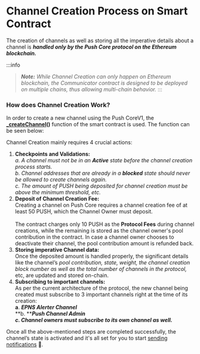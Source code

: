 # Channel Creation Process on Smart Contract

The creation of channels as well as storing all the imperative details about a channel is _**handled only by the Push Core protocol on the Ethereum blockchain.**_

:::info
> _**Note:** While Channel Creation can only happen on Ethereum blockchain, the Communicator contract is designed to be deployed on multiple chains, thus allowing multi-chain behavior._
:::

### How does Channel Creation Work?

In order to create a new channel using the Push CoreV1, the [**\_createChannel**](https://docs.epns.io/developers/developer-tooling/epns-smart-contracts/epns-core-protocol/methods#core-functionalities)**()** function of the smart contract is used. The function can be seen below:

Channel Creation mainly requires 4 crucial actions:

1. **Checkpoints and Validations:**<br/>
   _a. A channel must not be in an **Active** state before the channel creation process starts._<br/>
   _b. Channel addresses that are already in a **blocked** state should never be allowed to create channels again._<br/>
   _c. The amount of PUSH being deposited for channel creation must be above the minimum threshold, etc._
2. **Deposit of Channel Creation Fee:** <br/>
   Creating a channel on Push Core requires a channel creation fee of at least 50 PUSH, which the Channel Owner must deposit.<br/><br/>
   The contract charges only 10 PUSH as the **Protocol Fees** during channel creations, while the remaining is stored as the channel owner's pool contribution in the contract. In case a channel owner chooses to deactivate their channel, the pool contribution amount is refunded back.
3. **Storing imperative Channel data:** <br/>Once the deposited amount is handled properly, the significant details like the channel’s _pool contribution, state, weight, the channel creation block number as well as the total number of channels in the protocol,_ etc, are updated and stored on-chain.
4. **Subscribing to important channels:** <br/>
   As per the current architecture of the protocol, the new channel being created must subscribe to 3 important channels right at the time of its creation:<br/>
   **a**. _**EPNS Alerter Channel**_<br/>
   **b. **_**Push Channel Admin**_<br/>
   _**c. Channel owners must subscribe to its own channel as well.**_

Once all the above-mentioned steps are completed successfully, the channel’s state is activated and it's all set for you to start [sending notifications](https://docs.epns.io/developers/developer-zone/sending-notifications) 🔔.
